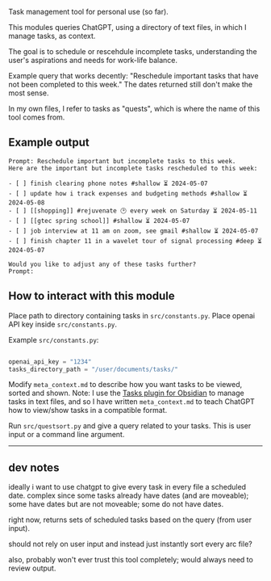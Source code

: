 Task management tool for personal use (so far).

This modules queries ChatGPT, using a directory of text files, in which
I manage tasks, as context.

The goal is to schedule or rescehdule incomplete tasks, understanding the user's
aspirations and needs for work-life balance.

Example query that works decently: "Reschedule important tasks that have not 
been completed to this week." The dates returned still don't make the most
sense.

In my own files, I refer to tasks as "quests", which is where the name of this
tool comes from.

## Example output

```
Prompt: Reschedule important but incomplete tasks to this week.
Here are the important but incomplete tasks rescheduled to this week:

- [ ] finish clearing phone notes #shallow ⏳ 2024-05-07
- [ ] update how i track expenses and budgeting methods #shallow ⏳ 2024-05-08
- [ ] [[shopping]] #rejuvenate 🕑 every week on Saturday ⏳ 2024-05-11
- [ ] [[gtec spring school]] #shallow ⏳ 2024-05-07
- [ ] job interview at 11 am on zoom, see gmail #shallow ⏳ 2024-05-07
- [ ] finish chapter 11 in a wavelet tour of signal processing #deep ⏳ 2024-05-07

Would you like to adjust any of these tasks further?
Prompt:
```

## How to interact with this module

Place path to directory containing tasks in `src/constants.py`.
Place openai API key inside `src/constants.py`.

Example `src/constants.py`:

```py

openai_api_key = "1234"
tasks_directory_path = "/user/documents/tasks/" 
```

Modify `meta_context.md` to describe how you want tasks to be viewed, sorted
and shown. Note: I use the 
[Tasks plugin for Obsidian](https://publish.obsidian.md/tasks/Introduction)
to manage tasks in text files, and so I have written `meta_context.md` to 
teach ChatGPT how to view/show tasks in a compatible format.

Run `src/questsort.py` and give a query related to your tasks. This is user
input or a command line argument.

---

## dev notes

ideally i want to use chatgpt to give every task in every file a scheduled date. 
complex since some tasks
already have dates (and are moveable); some have dates but are not moveable;
some do not have dates.
 
right now, returns sets of scheduled tasks based on the query (from user input).

should not rely on user input and instead just instantly sort every arc file?

also, probably won't ever trust this tool completely; would always need to
review output.